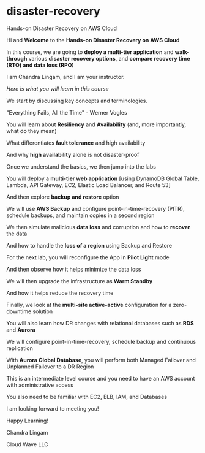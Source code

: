 # disaster-recovery
Hands-on Disaster Recovery on AWS Cloud

Hi and **Welcome** to the **Hands-on Disaster Recovery on AWS Cloud**

In this course, we are going to **deploy a multi-tier application** and **walk-through** various **disaster recovery options**, 
and **compare recovery time (RTO) and data loss (RPO)**

I am Chandra Lingam, and I am your instructor.

*Here is what you will learn in this course*

We start by discussing key concepts and terminologies.

"Everything Fails, All the Time" - Werner Vogles

You will learn about **Resiliency** and **Availability** (and, more importantly, what do they mean)

What differentiates **fault tolerance** and high availability

And why **high availability** alone is not disaster-proof

Once we understand the basics, we then jump into the labs

You will deploy a **multi-tier web application** [using DynamoDB Global Table, Lambda, API Gateway, EC2, Elastic Load Balancer, and Route 53]

And then explore **backup and restore** option

We will use **AWS Backup** and configure point-in-time-recovery (PITR), schedule backups, and maintain copies in a second region

We then simulate malicious **data loss** and corruption and how to **recover** the data

And how to handle the **loss of a region** using Backup and Restore

For the next lab, you will reconfigure the App in **Pilot Light** mode

And then observe how it helps minimize the data loss

We will then upgrade the infrastructure as **Warm Standby**

And how it helps reduce the recovery time

Finally, we look at the **multi-site active-active** configuration for a zero-downtime solution

You will also learn how DR changes with relational databases such as **RDS** and **Aurora**

We will configure point-in-time-recovery, schedule backup and continuous replication

With **Aurora Global Database**, you will perform both Managed Failover and Unplanned Failover to a DR Region

This is an intermediate level course and you need to have an AWS account with administrative access

You also need to be familiar with EC2, ELB, IAM, and Databases

I am looking forward to meeting you!

Happy Learning!

Chandra Lingam

Cloud Wave LLC
